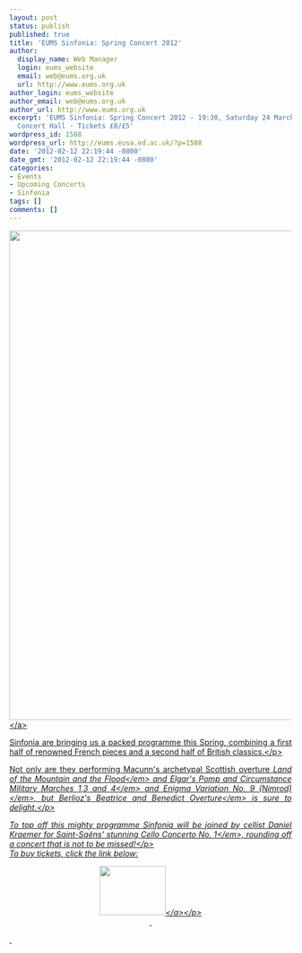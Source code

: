 ```yaml
---
layout: post
status: publish
published: true
title: 'EUMS Sinfonia: Spring Concert 2012'
author:
  display_name: Web Manager
  login: eums_website
  email: web@eums.org.uk
  url: http://www.eums.org.uk
author_login: eums_website
author_email: web@eums.org.uk
author_url: http://www.eums.org.uk
excerpt: 'EUMS Sinfonia: Spring Concert 2012 - 19:30, Saturday 24 March 2012 - Reid
  Concert Hall - Tickets £8/£5'
wordpress_id: 1588
wordpress_url: http://eums.eusa.ed.ac.uk/?p=1588
date: '2012-02-12 22:19:44 -0800'
date_gmt: '2012-02-12 22:19:44 -0800'
categories:
- Events
- Upcoming Concerts
- Sinfonia
tags: []
comments: []
---
```

<p><a title="buy tickets online" href="http:&#47;&#47;www.ticketsource.co.uk&#47;event&#47;21011"> <img src="http:&#47;&#47;eums.eusa.ed.ac.uk&#47;wp-content&#47;uploads&#47;images&#47;w620&#47;posters&#47;20120324_sinf.jpg" alt="" width="620" height="872" &#47;><&#47;a></p>
<p style="text-align: justify;">Sinfonia are bringing us a packed programme this Spring, combining a first half of renowned French pieces and a second half of British classics.<&#47;p></p>
<p style="text-align: justify;">Not only are they performing Macunn's archetypal Scottish overture <em>Land of the Mountain and the Flood<&#47;em> and Elgar's <em>Pomp and Circumstance Military Marches 1,3 and 4<&#47;em> and <em>Enigma Variation No. 9 (Nimrod)<&#47;em>, but Berlioz's <em>Beatrice and Benedict Overture<&#47;em> is sure to delight.<&#47;p></p>
<p style="text-align: justify;">To top off this mighty programme Sinfonia will be joined by cellist Daniel Kraemer for Saint-Sa&euml;ns' stunning <em>Cello Concerto No. 1<&#47;em>, rounding off a concert that is not to be missed!<&#47;p><br />
To buy tickets, click the link below:</p>
<p align="middle"><a title="buy tickets online" href="http:&#47;&#47;www.ticketsource.co.uk&#47;event&#47;21011"> <img src="http:&#47;&#47;www.ticketsource.co.uk&#47;images&#47;buyTickets&#47;buyTickets-medium.png" alt="" width="118" height="88" border="0" &#47;><&#47;a><&#47;p><br />
&nbsp;</p>
<p>&nbsp;</p>
